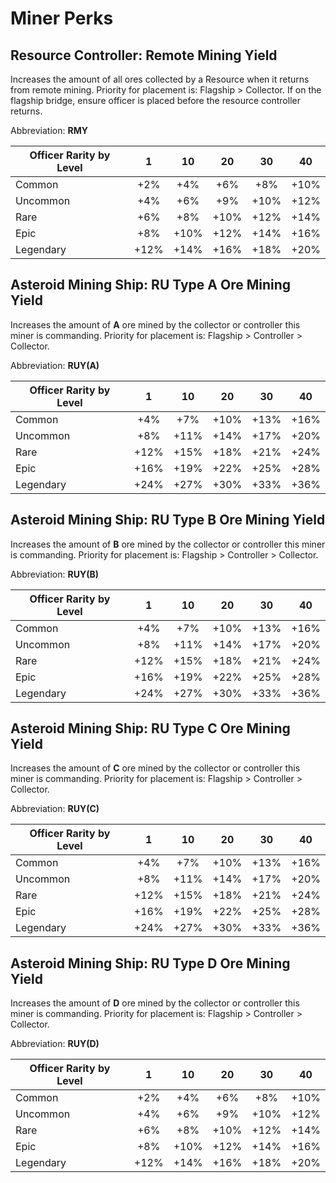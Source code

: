 # Miner Perks

## Resource Controller: Remote Mining Yield

Increases the amount of all ores collected by a Resource when it returns from
remote mining. Priority for placement is: Flagship &gt; Collector. If on the
flagship bridge, ensure officer is placed before the resource controller
returns.

Abbreviation: **RMY**

| Officer Rarity by Level | 1    | 10   | 20   | 30   | 40   |
|-------------------------|:----:|:----:|:----:|:----:|:----:|
|Common        |+2%    |+4%     |+6%     |+8%     |+10%    |
|Uncommon      |+4%    |+6%     |+9%     |+10%    |+12%    |
|Rare          |+6%    |+8%     |+10%    |+12%    |+14%    |
|Epic          |+8%    |+10%    |+12%    |+14%    |+16%    |
|Legendary     |+12%   |+14%    |+16%    |+18%    |+20%    |

## Asteroid Mining Ship: RU Type A Ore Mining Yield

Increases the amount of **A** ore mined by the collector or controller this
miner is commanding. Priority for placement is: Flagship &gt; Controller &gt;
Collector.

Abbreviation: **RUY(A)**

| Officer Rarity by Level | 1    | 10   | 20   | 30   | 40   |
|-------------------------|:----:|:----:|:----:|:----:|:----:|
|Common        |+4%    |+7%     |+10%    |+13%    |+16%    |
|Uncommon      |+8%    |+11%    |+14%    |+17%    |+20%    |
|Rare          |+12%   |+15%    |+18%    |+21%    |+24%    |
|Epic          |+16%   |+19%    |+22%    |+25%    |+28%    |
|Legendary     |+24%   |+27%    |+30%    |+33%    |+36%    |

## Asteroid Mining Ship: RU Type B Ore Mining Yield

Increases the amount of **B** ore mined by the collector or controller this
miner is commanding. Priority for placement is: Flagship &gt; Controller &gt;
Collector.

Abbreviation: **RUY(B)**

| Officer Rarity by Level | 1    | 10   | 20   | 30   | 40   |
|-------------------------|:----:|:----:|:----:|:----:|:----:|
|Common        |+4%    |+7%     |+10%    |+13%    |+16%    |
|Uncommon      |+8%    |+11%    |+14%    |+17%    |+20%    |
|Rare          |+12%   |+15%    |+18%    |+21%    |+24%    |
|Epic          |+16%   |+19%    |+22%    |+25%    |+28%    |
|Legendary     |+24%   |+27%    |+30%    |+33%    |+36%    |

## Asteroid Mining Ship: RU Type C Ore Mining Yield

Increases the amount of **C** ore mined by the collector or controller this
miner is commanding. Priority for placement is: Flagship &gt; Controller &gt;
Collector.

Abbreviation: **RUY(C)**

| Officer Rarity by Level | 1    | 10   | 20   | 30   | 40   |
|-------------------------|:----:|:----:|:----:|:----:|:----:|
|Common        |+4%    |+7%     |+10%    |+13%    |+16%    |
|Uncommon      |+8%    |+11%    |+14%    |+17%    |+20%    |
|Rare          |+12%   |+15%    |+18%    |+21%    |+24%    |
|Epic          |+16%   |+19%    |+22%    |+25%    |+28%    |
|Legendary     |+24%   |+27%    |+30%    |+33%    |+36%    |

## Asteroid Mining Ship: RU Type D Ore Mining Yield

Increases the amount of **D** ore mined by the collector or controller this
miner is commanding. Priority for placement is: Flagship &gt; Controller &gt;
Collector.

Abbreviation: **RUY(D)**

| Officer Rarity by Level | 1    | 10   | 20   | 30   | 40   |
|-------------------------|:----:|:----:|:----:|:----:|:----:|
|Common        |+2%    |+4%     |+6%     |+8%     |+10%    |
|Uncommon      |+4%    |+6%     |+9%     |+10%    |+12%    |
|Rare          |+6%    |+8%     |+10%    |+12%    |+14%    |
|Epic          |+8%    |+10%    |+12%    |+14%    |+16%    |
|Legendary     |+12%   |+14%    |+16%    |+18%    |+20%    |
